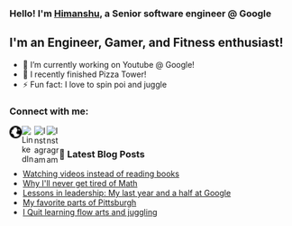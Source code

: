 ### Hello! I'm [Himanshu][website], a Senior software engineer @ Google

## I'm an Engineer, Gamer, and Fitness enthusiast!
- 🔭 I’m currently working on Youtube @ Google!
- 🌱 I recently finished Pizza Tower!
- ⚡ Fun fact: I love to spin poi and juggle

### Connect with me:
[<img align="left" alt="Webiste" width="22px" src="https://raw.githubusercontent.com/iconic/open-iconic/master/svg/globe.svg" />][website] 
[<img align="left" alt="LinkedIn" width="22px" src="https://cdn.jsdelivr.net/npm/simple-icons@v3/icons/linkedin.svg" />][linkedin] 
[<img align="left" alt="Instagram" width="22px" src="https://cdn.jsdelivr.net/npm/simple-icons@v3/icons/instagram.svg" />][instagram] 
[<img align="left" alt="Instagram" width="22px" src="https://cdn.jsdelivr.net/npm/simple-icons@v3/icons/youtube.svg" />][youtube] 
<br />

### 📕 Latest Blog Posts
<!-- BLOG-POST-LIST:START -->
- [Watching videos instead of reading books](https://Hkattelu.github.io/blog/books/2020/03/15/Watching-videos-instead-of-reading.html)
- [Why I'll never get tired of Math](https://Hkattelu.github.io/blog/personal/2020/03/14/Learning-Math.html)
- [Lessons in leadership: My last year and a half at Google](https://Hkattelu.github.io/blog/personal/2020/03/13/2020-The-last-year-and-a-half-at-google.html)
- [My favorite parts of Pittsburgh](https://Hkattelu.github.io/blog/travel/2020/03/11/My-favorite-parts-of-pittsburgh.html)
- [I Quit learning flow arts and juggling](https://Hkattelu.github.io/blog/flow/2020/03/10/Quitting-juggling-actively.html)
<!-- BLOG-POST-LIST:END -->

[website]: https://Hkattelu.github.io
[instagram]: https://instagram.com/byemanshu
[linkedin]: https://linkedin.com/in/himanshukattelu
[youtube]: https://www.youtube.com/channel/UCVdwqa11Ixf0MwpsVfzCZHw
